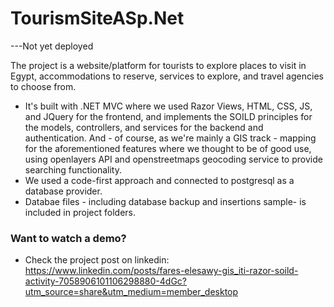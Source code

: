 # TourismSiteASp.Net
---Not yet deployed

The project is a website/platform for tourists to explore places to visit in Egypt, accommodations to reserve, services to explore, and travel agencies to choose from.


- It's built with .NET MVC where we used Razor Views, HTML, CSS, JS, and JQuery for the frontend, and implements the SOILD principles for the models, controllers, and services for the backend and authentication. And - of course, as we're mainly a GIS track - mapping for the aforementioned features where we thought to be of good use, using openlayers API and openstreetmaps geocoding service to provide searching functionality.
- We used a code-first approach and connected to postgresql as a database provider.
- Databae files - including database backup and insertions sample- is included in project folders.

### Want to watch a demo?
- Check the project post on linkedin:  https://www.linkedin.com/posts/fares-elesawy-gis_iti-razor-soild-activity-7058906101106298880-4dGc?utm_source=share&utm_medium=member_desktop
